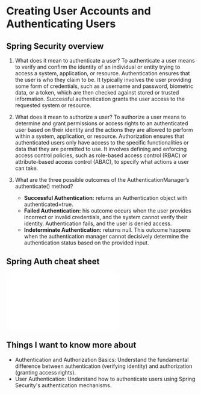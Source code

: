# Creating User Accounts and Authenticating Users

## Spring Security overview

   1. What does it mean to authenticate a user?
      To authenticate a user means to verify and confirm the identity of an individual or entity trying to access a
      system, application, or resource. Authentication ensures that the user is who they claim to be. It typically 
      involves the user providing some form of credentials, such as a username and password, biometric data, or a 
      token, which are then checked against stored or trusted information. Successful authentication grants the user 
      access to the requested system or resource.

   2. What does it mean to authorize a user?
      To authorize a user means to determine and grant permissions or access rights to an authenticated user based on
      their identity and the actions they are allowed to perform within a system, application, or resource. 
      Authorization ensures that authenticated users only have access to the specific functionalities or data that they 
      are permitted to use. It involves defining and enforcing access control policies, such as role-based access 
      control (RBAC) or attribute-based access control (ABAC), to specify what actions a user can take.

   3. What are the three possible outcomes of the AuthenticationManager’s authenticate() method?
      - **Successful Authentication:** returns an Authentication object with authenticated=true.
      - **Failed Authentication:** his outcome occurs when the user provides incorrect or invalid credentials, and the 
        system cannot verify their identity. Authentication fails, and the user is denied access.
      - **Indeterminate Authentication:** returns null. This outcome happens when the authentication manager cannot
        decisively determine the authentication status based on the provided input.

## Spring Auth cheat sheet 
   ![Spring Auth Cheat Sheet](SpringAuthCheatSheet.md)


##  Things I want to know more about

- Authentication and Authorization Basics: 
  Understand the fundamental difference between authentication (verifying identity) and authorization
  (granting access rights).
- User Authentication:
  Understand how to authenticate users using Spring Security's authentication mechanisms.
